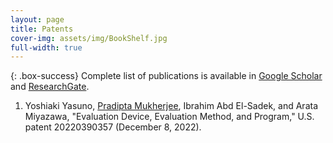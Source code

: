 ```yaml
---
layout: page
title: Patents
cover-img: assets/img/BookShelf.jpg
full-width: true
---
```

{: .box-success}
Complete list of publications is available in [Google Scholar](https://scholar.google.co.jp/citations?hl=en&user=MUwLzbEAAAAJ&view_op=list_works) and [ResearchGate](https://www.researchgate.net/profile/Pradipta-Mukherjee/research).

1. Yoshiaki Yasuno, <u>Pradipta Mukherjee</u>, Ibrahim Abd El-Sadek, and Arata Miyazawa, "Evaluation Device, Evaluation Method, and Program," U.S. patent 20220390357 (December 8, 2022).
